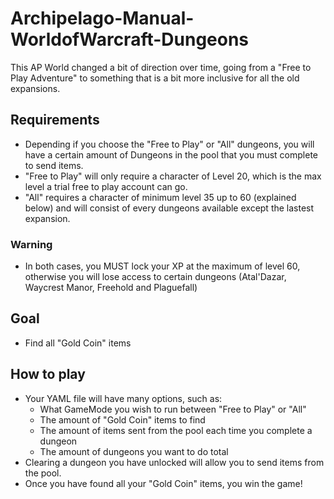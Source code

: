 # Archipelago-Manual-WorldofWarcraft-Dungeons
This AP World changed a bit of direction over time, going from a "Free to Play Adventure" to something that is a bit more inclusive for all the old expansions.

## Requirements
* Depending if you choose the "Free to Play" or "All" dungeons, you will have a certain amount of Dungeons in the pool that you must complete to send items.
* "Free to Play" will only require a character of Level 20, which is the max level a trial free to play account can go.
* "All" requires a character of minimum level 35 up to 60 (explained below) and will consist of every dungeons available except the lastest expansion.
### Warning
* In both cases, you MUST lock your XP at the maximum of level 60, otherwise you will lose access to certain dungeons (Atal'Dazar, Waycrest Manor, Freehold and Plaguefall)

## Goal
* Find all "Gold Coin" items
## How to play
* Your YAML file will have many options, such as:
  * What GameMode you wish to run between "Free to Play" or "All"
  * The amount of "Gold Coin" items to find
  * The amount of items sent from the pool each time you complete a dungeon
  * The amount of dungeons you want to do total
* Clearing a dungeon you have unlocked will allow you to send items from the pool.
* Once you have found all your "Gold Coin" items, you win the game!